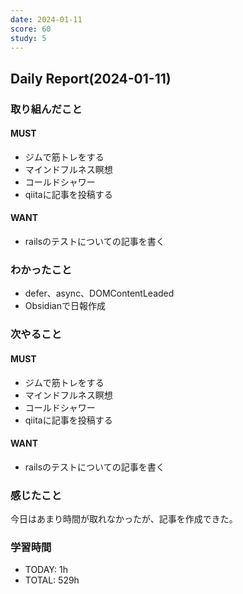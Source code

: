 ```yaml
---
date: 2024-01-11
score: 60
study: 5
---
```

## Daily Report(2024-01-11)
### 取り組んだこと
#### MUST
- ジムで筋トレをする
- マインドフルネス瞑想
- コールドシャワー
- qiitaに記事を投稿する
#### WANT
- railsのテストについての記事を書く
### わかったこと
- defer、async、DOMContentLeaded
- Obsidianで日報作成
### 次やること
#### MUST
- ジムで筋トレをする
- マインドフルネス瞑想
- コールドシャワー
- qiitaに記事を投稿する
#### WANT
- railsのテストについての記事を書く
### 感じたこと
今日はあまり時間が取れなかったが、記事を作成できた。
### 学習時間
- TODAY: 1h
- TOTAL: 529h